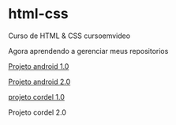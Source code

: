 # html-css
 Curso de HTML & CSS cursoemvideo

 Agora aprendendo a gerenciar meus repositorios

<a href="https://vinniciusgabriel.github.io/html-css/desafios/d10/index.html">Projeto android 1.0</a>

 <a href="https://vinniciusgabriel.github.io/android-site/">Projeto android 2.0</a>
 
 <a href="https://vinniciusgabriel.github.io/html-css/desafios/d12/index.html">projeto cordel 1.0</a>

 <a herf="https://vinniciusgabriel.github.io/html-css/desafios/d12b/index.html">Projeto cordel 2.0</a>
